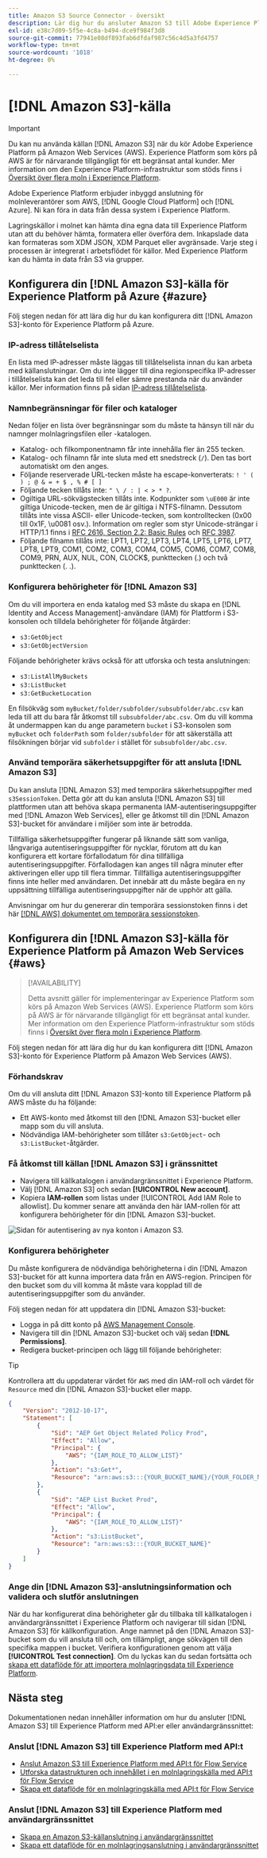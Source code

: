 ```yaml
---
title: Amazon S3 Source Connector - översikt
description: Lär dig hur du ansluter Amazon S3 till Adobe Experience Platform med hjälp av API:er eller användargränssnittet.
exl-id: e38c7d09-5f5e-4c8a-b494-dce9f984f3d8
source-git-commit: 77941e08df893fab6dfdaf987c56c4d5a3fd4757
workflow-type: tm+mt
source-wordcount: '1018'
ht-degree: 0%

---
```


# [!DNL Amazon S3]-källa

>[!IMPORTANT]
>
>Du kan nu använda källan [!DNL Amazon S3] när du kör Adobe Experience Platform på Amazon Web Services (AWS). Experience Platform som körs på AWS är för närvarande tillgängligt för ett begränsat antal kunder. Mer information om den Experience Platform-infrastruktur som stöds finns i [Översikt över flera moln i Experience Platform](../../../landing/multi-cloud.md).

Adobe Experience Platform erbjuder inbyggd anslutning för molnleverantörer som AWS, [!DNL Google Cloud Platform] och [!DNL Azure]. Ni kan föra in data från dessa system i Experience Platform.

Lagringskällor i molnet kan hämta dina egna data till Experience Platform utan att du behöver hämta, formatera eller överföra dem. Inkapslade data kan formateras som XDM JSON, XDM Parquet eller avgränsade. Varje steg i processen är integrerat i arbetsflödet för källor. Med Experience Platform kan du hämta in data från S3 via grupper.

## Konfigurera din [!DNL Amazon S3]-källa för Experience Platform på Azure {#azure}

Följ stegen nedan för att lära dig hur du kan konfigurera ditt [!DNL Amazon S3]-konto för Experience Platform på Azure.

### IP-adress tillåtelselista

En lista med IP-adresser måste läggas till tillåtelselista innan du kan arbeta med källanslutningar. Om du inte lägger till dina regionspecifika IP-adresser i tillåtelselista kan det leda till fel eller sämre prestanda när du använder källor. Mer information finns på sidan [IP-adress tillåtelselista](../../ip-address-allow-list.md).

### Namnbegränsningar för filer och kataloger

Nedan följer en lista över begränsningar som du måste ta hänsyn till när du namnger molnlagringsfilen eller -katalogen.

- Katalog- och filkomponentnamn får inte innehålla fler än 255 tecken.
- Katalog- och filnamn får inte sluta med ett snedstreck (`/`). Den tas bort automatiskt om den anges.
- Följande reserverade URL-tecken måste ha escape-konverterats: `! ' ( ) ; @ & = + $ , % # [ ]`
- Följande tecken tillåts inte: `" \ / : | < > * ?`.
- Ogiltiga URL-sökvägstecken tillåts inte. Kodpunkter som `\uE000` är inte giltiga Unicode-tecken, men de är giltiga i NTFS-filnamn. Dessutom tillåts inte vissa ASCII- eller Unicode-tecken, som kontrolltecken (0x00 till 0x1F, \u0081 osv.). Information om regler som styr Unicode-strängar i HTTP/1.1 finns i [RFC 2616, Section 2.2: Basic Rules](https://www.ietf.org/rfc/rfc2616.txt) och [RFC 3987](https://www.ietf.org/rfc/rfc3987.txt).
- Följande filnamn tillåts inte: LPT1, LPT2, LPT3, LPT4, LPT5, LPT6, LPT7, LPT8, LPT9, COM1, COM2, COM3, COM4, COM5, COM6, COM7, COM8, COM9, PRN, AUX, NUL, CON, CLOCK$, punkttecken (.) och två punkttecken (. .).

### Konfigurera behörigheter för [!DNL Amazon S3]

Om du vill importera en enda katalog med S3 måste du skapa en [!DNL Identity and Access Management]-användare (IAM) för Plattform i S3-konsolen och tilldela behörigheter för följande åtgärder:

- `s3:GetObject`
- `s3:GetObjectVersion`

Följande behörigheter krävs också för att utforska och testa anslutningen:

- `s3:ListAllMyBuckets`
- `s3:ListBucket`
- `s3:GetBucketLocation`

En filsökväg som `myBucket/folder/subfolder/subsubfolder/abc.csv` kan leda till att du bara får åtkomst till `subsubfolder/abc.csv`. Om du vill komma åt undermappen kan du ange parametern `bucket` i S3-konsolen som `myBucket` och `folderPath` som `folder/subfolder` för att säkerställa att filsökningen börjar vid `subfolder` i stället för `subsubfolder/abc.csv`.

### Använd temporära säkerhetsuppgifter för att ansluta [!DNL Amazon S3]

Du kan ansluta [!DNL Amazon S3] med temporära säkerhetsuppgifter med `s3SessionToken`. Detta gör att du kan ansluta [!DNL Amazon S3] till plattformen utan att behöva skapa permanenta IAM-autentiseringsuppgifter med [!DNL Amazon Web Services], eller ge åtkomst till din [!DNL Amazon S3]-bucket för användare i miljöer som inte är betrodda.

Tillfälliga säkerhetsuppgifter fungerar på liknande sätt som vanliga, långvariga autentiseringsuppgifter för nycklar, förutom att du kan konfigurera ett kortare förfallodatum för dina tillfälliga autentiseringsuppgifter. Förfallodagen kan anges till några minuter efter aktiveringen eller upp till flera timmar. Tillfälliga autentiseringsuppgifter finns inte heller med användaren. Det innebär att du måste begära en ny uppsättning tillfälliga autentiseringsuppgifter när de upphör att gälla.

Anvisningar om hur du genererar din temporära sessionstoken finns i det här [[!DNL AWS] dokumentet om temporära sessionstoken](https://docs.aws.amazon.com/IAM/latest/UserGuide/id_credentials_temp_request.html#api_getsessiontoken).

## Konfigurera din [!DNL Amazon S3]-källa för Experience Platform på Amazon Web Services {#aws}

>[!AVAILABILITY]
>
>Detta avsnitt gäller för implementeringar av Experience Platform som körs på Amazon Web Services (AWS). Experience Platform som körs på AWS är för närvarande tillgängligt för ett begränsat antal kunder. Mer information om den Experience Platform-infrastruktur som stöds finns i [Översikt över flera moln i Experience Platform](../../../landing/multi-cloud.md).

Följ stegen nedan för att lära dig hur du kan konfigurera ditt [!DNL Amazon S3]-konto för Experience Platform på Amazon Web Services (AWS).

### Förhandskrav

Om du vill ansluta ditt [!DNL Amazon S3]-konto till Experience Platform på AWS måste du ha följande:

- Ett AWS-konto med åtkomst till den [!DNL Amazon S3]-bucket eller mapp som du vill ansluta.
- Nödvändiga IAM-behörigheter som tillåter `s3:GetObject`- och `s3:ListBucket`-åtgärder.

### Få åtkomst till källan [!DNL Amazon S3] i gränssnittet

- Navigera till källkatalogen i användargränssnittet i Experience Platform.
- Välj [!DNL Amazon S3] och sedan **[!UICONTROL New account]**.
- Kopiera **IAM-rollen** som listas under [!UICONTROL Add IAM Role to allowlist]. Du kommer senare att använda den här IAM-rollen för att konfigurera behörigheter för din [!DNL Amazon S3]-bucket.

![Sidan för autentisering av nya konton i Amazon S3.](../../images/tutorials/create/s3/iam_role.png)

### Konfigurera behörigheter

Du måste konfigurera de nödvändiga behörigheterna i din [!DNL Amazon S3]-bucket för att kunna importera data från en AWS-region. Principen för den bucket som du vill komma åt måste vara kopplad till de autentiseringsuppgifter som du använder.

Följ stegen nedan för att uppdatera din [!DNL Amazon S3]-bucket:

- Logga in på ditt konto på [AWS Management Console](https://aws.amazon.com/).
- Navigera till din [!DNL Amazon S3]-bucket och välj sedan **[!DNL Permissions]**.
- Redigera bucket-principen och lägg till följande behörigheter:

>[!TIP]
>
>Kontrollera att du uppdaterar värdet för `AWS` med din IAM-roll och värdet för `Resource` med din [!DNL Amazon S3]-bucket eller mapp.

```json
{
    "Version": "2012-10-17",
    "Statement": [
        {
            "Sid": "AEP Get Object Related Policy Prod",
            "Effect": "Allow",
            "Principal": {
                "AWS": "{IAM_ROLE_TO_ALLOW_LIST}"
            },
            "Action": "s3:Get*",
            "Resource": "arn:aws:s3:::{YOUR_BUCKET_NAME}/{YOUR_FOLDER_NAME}"
        },
        {
            "Sid": "AEP List Bucket Prod",
            "Effect": "Allow",
            "Principal": {
                "AWS": "{IAM_ROLE_TO_ALLOW_LIST}"
            },
            "Action": "s3:ListBucket",
            "Resource": "arn:aws:s3:::{YOUR_BUCKET_NAME}"
        }
    ]
}  
```

### Ange din [!DNL Amazon S3]-anslutningsinformation och validera och slutför anslutningen

När du har konfigurerat dina behörigheter går du tillbaka till källkatalogen i användargränssnittet i Experience Platform och navigerar till sidan [!DNL Amazon S3] för källkonfiguration. Ange namnet på den [!DNL Amazon S3]-bucket som du vill ansluta till och, om tillämpligt, ange sökvägen till den specifika mappen i bucket. Verifiera konfigurationen genom att välja **[!UICONTROL Test connection]**. Om du lyckas kan du sedan fortsätta och [skapa ett dataflöde för att importera molnlagringsdata till Experience Platform](../../tutorials/ui/dataflow/batch/cloud-storage.md).

## Nästa steg

Dokumentationen nedan innehåller information om hur du ansluter [!DNL Amazon S3] till Experience Platform med API:er eller användargränssnittet:

### Anslut [!DNL Amazon S3] till Experience Platform med API:t

- [Anslut Amazon S3 till Experience Platform med API:t för Flow Service](../../tutorials/api/create/cloud-storage/s3.md)
- [Utforska datastrukturen och innehållet i en molnlagringskälla med API:t för Flow Service](../../tutorials/api/explore/cloud-storage.md)
- [Skapa ett dataflöde för en molnlagringskälla med API:t för Flow Service](../../tutorials/api/collect/cloud-storage.md)

### Anslut [!DNL Amazon S3] till Experience Platform med användargränssnittet

- [Skapa en Amazon S3-källanslutning i användargränssnittet](../../tutorials/ui/create/cloud-storage/s3.md)
- [Skapa ett dataflöde för en molnlagringsanslutning i användargränssnittet](../../tutorials/ui/dataflow/batch/cloud-storage.md)